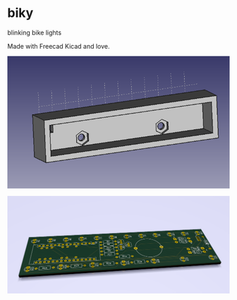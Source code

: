 # biky
blinking bike lights

Made with Freecad Kicad and love. 


![alt text](https://github.com/Nic-io/biky/blob/main/Case/bikycase.png)


![alt text](https://github.com/Nic-io/biky/blob/main/PCB/bikyPCB.png)
